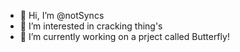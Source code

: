 - 👋 Hi, I’m @notSyncs
- 👀 I’m interested in cracking thing's
- 🌱 I’m currently working on a prject called Butterfly!
